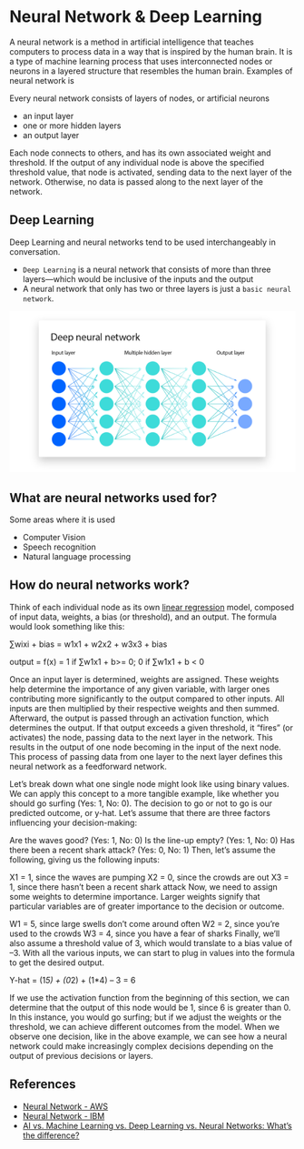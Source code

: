 # Neural Network & Deep Learning

A neural network is a method in artificial intelligence that teaches computers to process data in a way that is inspired by the human brain. It is a type of machine learning process that uses interconnected nodes or neurons in a layered structure that resembles the human brain. Examples of neural network is 

Every neural network consists of layers of nodes, or artificial neurons
* an input layer
* one or more hidden layers
* an output layer

Each node connects to others, and has its own associated weight and threshold. If the output of any individual node is above the specified threshold value, that node is activated, sending data to the next layer of the network. Otherwise, no data is passed along to the next layer of the network.

## Deep Learning
Deep Learning and neural networks tend to be used interchangeably in conversation. 
* `Deep Learning` is a neural network that consists of more than three layers—which would be inclusive of the inputs and the output 
* A neural network that only has two or three layers is just a `basic neural network`.

![alt txt](/images/deep-neural-network.png)

## What are neural networks used for?
Some areas where it is used
* Computer Vision
* Speech recognition
* Natural language processing

## How do neural networks work?
Think of each individual node as its own [linear regression](https://www.ibm.com/topics/linear-regression) model, composed of input data, weights, a bias (or threshold), and an output. The formula would look something like this:

∑wixi + bias = w1x1 + w2x2 + w3x3 + bias

output = f(x) = 1 if ∑w1x1 + b>= 0; 0 if ∑w1x1 + b < 0

Once an input layer is determined, weights are assigned. These weights help determine the importance of any given variable, with larger ones contributing more significantly to the output compared to other inputs. All inputs are then multiplied by their respective weights and then summed. Afterward, the output is passed through an activation function, which determines the output. If that output exceeds a given threshold, it “fires” (or activates) the node, passing data to the next layer in the network. This results in the output of one node becoming in the input of the next node. This process of passing data from one layer to the next layer defines this neural network as a feedforward network.

Let’s break down what one single node might look like using binary values. We can apply this concept to a more tangible example, like whether you should go surfing (Yes: 1, No: 0). The decision to go or not to go is our predicted outcome, or y-hat. Let’s assume that there are three factors influencing your decision-making:

Are the waves good? (Yes: 1, No: 0)
Is the line-up empty? (Yes: 1, No: 0)
Has there been a recent shark attack? (Yes: 0, No: 1)
Then, let’s assume the following, giving us the following inputs:

X1 = 1, since the waves are pumping
X2 = 0, since the crowds are out
X3 = 1, since there hasn’t been a recent shark attack
Now, we need to assign some weights to determine importance. Larger weights signify that particular variables are of greater importance to the decision or outcome.

W1 = 5, since large swells don’t come around often
W2 = 2, since you’re used to the crowds
W3 = 4, since you have a fear of sharks
Finally, we’ll also assume a threshold value of 3, which would translate to a bias value of –3. With all the various inputs, we can start to plug in values into the formula to get the desired output.

Y-hat = (1*5) + (0*2) + (1*4) – 3 = 6

If we use the activation function from the beginning of this section, we can determine that the output of this node would be 1, since 6 is greater than 0. In this instance, you would go surfing; but if we adjust the weights or the threshold, we can achieve different outcomes from the model. When we observe one decision, like in the above example, we can see how a neural network could make increasingly complex decisions depending on the output of previous decisions or layers.

## References
* [Neural Network - AWS](https://aws.amazon.com/what-is/neural-network/)
* [Neural Network - IBM](https://www.ibm.com/topics/neural-networks)
* [AI vs. Machine Learning vs. Deep Learning vs. Neural Networks: What’s the difference?](https://www.ibm.com/blog/ai-vs-machine-learning-vs-deep-learning-vs-neural-networks/)